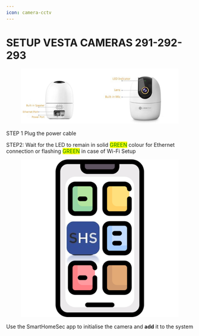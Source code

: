 ```yaml
---
icon: camera-cctv
---
```


# SETUP VESTA CAMERAS 291-292-293



<figure><img src=".gitbook/assets/1.png" alt=""><figcaption></figcaption></figure>

STEP 1  Plug the power cable&#x20;

STEP2: Wait for the LED to remain in solid <mark style="color:green;">GREEN</mark> colour for Ethernet connection or flashing  <mark style="color:green;">GREEN</mark> in case of Wi-Fi Setup

<figure><img src=".gitbook/assets/Immagine2.png" alt=""><figcaption></figcaption></figure>

Use the SmartHomeSec app to initialise the camera and **add** it to the system
